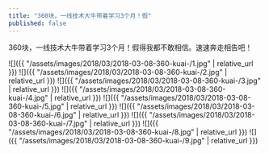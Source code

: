 ```yaml
---
title: "360块，一线技术大牛带着学习3个月！假"
published: false
---
```

360块，一线技术大牛带着学习3个月！假得我都不敢相信。速速奔走相告吧！



![]({{ "/assets/images/2018/03/2018-03-08-360-kuai-/1.jpg" | relative_url }})
![]({{ "/assets/images/2018/03/2018-03-08-360-kuai-/2.jpg" | relative_url }})
![]({{ "/assets/images/2018/03/2018-03-08-360-kuai-/3.jpg" | relative_url }})
![]({{ "/assets/images/2018/03/2018-03-08-360-kuai-/4.jpg" | relative_url }})
![]({{ "/assets/images/2018/03/2018-03-08-360-kuai-/5.jpg" | relative_url }})
![]({{ "/assets/images/2018/03/2018-03-08-360-kuai-/6.jpg" | relative_url }})
![]({{ "/assets/images/2018/03/2018-03-08-360-kuai-/7.jpg" | relative_url }})
![]({{ "/assets/images/2018/03/2018-03-08-360-kuai-/8.jpg" | relative_url }})
![]({{ "/assets/images/2018/03/2018-03-08-360-kuai-/9.jpg" | relative_url }})
